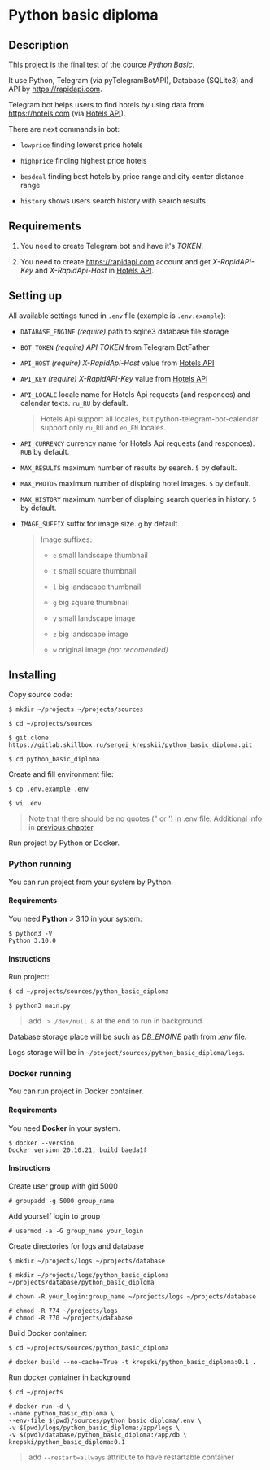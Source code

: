 # Python basic diploma

## Description

This project is the final test of the cource _Python Basic_.

It use Python, Telegram (via pyTelegramBotAPI), Database (SQLite3) and 
API by https://rapidapi.com.

Telegram bot helps users to find hotels by using data from https://hotels.com 
(via [Hotels API](https://rapidapi.com/apidojo/api/hotels4/)).

There are next commands in bot:

* `lowprice` finding lowerst price hotels

* `highprice` finding highest price hotels

* `besdeal` finding best hotels by price range and city center distance range

* `history` shows users search history with search results

## Requirements

1. You need to create Telegram bot and have it's *TOKEN*.

1. You need to create https://rapidapi.com account and get 
*X-RapidAPI-Key* and *X-RapidApi-Host* in 
[Hotels API](https://rapidapi.com/apidojo/api/hotels4/).

## Setting up

All available settings tuned in `.env` file 
(example is `.env.example`):

* `DATABASE_ENGINE` *(require)* path to sqlite3 
database file storage

* `BOT_TOKEN` *(require)* *API TOKEN* from Telegram BotFather

* `API_HOST` *(require)* *X-RapidApi-Host* value from
[Hotels API](https://rapidapi.com/apidojo/api/hotels4/)

* `API_KEY` *(require)* *X-RapidAPI-Key* value from 
[Hotels API](https://rapidapi.com/apidojo/api/hotels4/)

* `API_LOCALE` locale name for Hotels Api requests (and responces) and 
calendar texts. `ru_RU` by default.

    > Hotels Api support all locales, but python-telegram-bot-calendar 
    > support only `ru_RU` and `en_EN` locales.

* `API_CURRENCY` currency name for Hotels Api requests (and responces). `RUB` by default.

* `MAX_RESULTS` maximum number of results by search. `5` by default.

* `MAX_PHOTOS` maximum number of displaing hotel images. `5` by default.

* `MAX_HISTORY` maximum number of displaing search queries in history. `5` by default.

* `IMAGE_SUFFIX` suffix for image size. `g` by default.

    > Image suffixes:
    >
    > * `e` small landscape thumbnail
    >
    > * `t` small square thumbnail
    >
    > * `l` big landscape thumbnail
    >
    > * `g` big square thumbnail
    >
    > * `y` small landscape image
    >
    > * `z` big landscape image
    >
    > * `w` original image *(not recomended)*

## Installing

Copy source code:
```
$ mkdir ~/projects ~/projects/sources

$ cd ~/projects/sources

$ git clone https://gitlab.skillbox.ru/sergei_krepskii/python_basic_diploma.git

$ cd python_basic_diploma
```

Create and fill environment file:

```
$ cp .env.example .env

$ vi .env
```

> Note that there should be no quotes (" or ') in .env file.
> Additional info in [previous chapter](#setting-up).

Run project by Python or Docker.

### Python running

You can run project from your system by Python.

#### Requirements

You need **Python** > 3.10 in your system:

```
$ python3 -V
Python 3.10.0
```

#### Instructions

Run project:

```
$ cd ~/projects/sources/python_basic_diploma

$ python3 main.py
```

> add ` > /dev/null &` at the end to run in background


Database storage place will be such as *DB_ENGINE* path from *.env* file.

Logs storage will be in `~/ptoject/sources/python_basic_diploma/logs`.

### Docker running

You can run project in Docker container.

#### Requirements

You need **Docker** in your system.

```
$ docker --version
Docker version 20.10.21, build baeda1f
```

#### Instructions

Create user group with gid 5000 

```
# groupadd -g 5000 group_name
```

Add yourself login to group

```
# usermod -a -G group_name your_login
```

Create directories for logs and database

```
$ mkdir ~/projects/logs ~/projects/database

$ mkdir ~/projects/logs/python_basic_diploma ~/projects/database/python_basic_diploma

# chown -R your_login:group_name ~/projects/logs ~/projects/database

# chmod -R 774 ~/projects/logs
# chmod -R 770 ~/projects/database
```

Build Docker container:

```
$ cd ~/projects/sources/python_basic_diploma

# docker build --no-cache=True -t krepski/python_basic_diploma:0.1 .
```

Run docker container in background

```
$ cd ~/projects

# docker run -d \
--name python_basic_diploma \
--env-file $(pwd)/sources/python_basic_diploma/.env \
-v $(pwd)/logs/python_basic_diploma:/app/logs \
-v $(pwd)/database/python_basic_diploma:/app/db \
krepski/python_basic_diploma:0.1
```

> add `--restart=allways` attribute to have restartable container 
